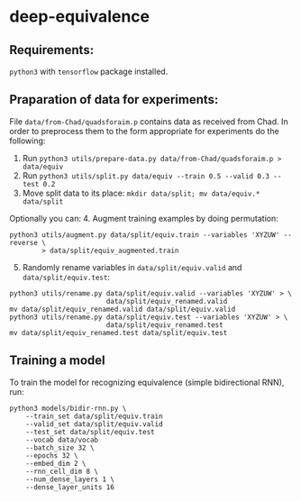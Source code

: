 # deep-equivalence

## Requirements:
`python3` with `tensorflow` package installed.

## Praparation of data for experiments:

File `data/from-Chad/quadsforaim.p` contains data as received from Chad. In order
to preprocess them to the form appropriate for experiments do the following:
1. Run `python3 utils/prepare-data.py data/from-Chad/quadsforaim.p > data/equiv`
2. Run `python3 utils/split.py data/equiv --train 0.5 --valid 0.3 --test 0.2`
3. Move split data to its place: `mkdir data/split; mv data/equiv.* data/split`

Optionally you can:
4. Augment training examples by doing permutation:
```
python3 utils/augment.py data/split/equiv.train --variables 'XYZUW' --reverse \
		> data/split/equiv_augmented.train
```
5. Randomly rename variables in `data/split/equiv.valid` and
   `data/split/equiv.test`:
```
python3 utils/rename.py data/split/equiv.valid --variables 'XYZUW' > \
						data/split/equiv_renamed.valid
mv data/split/equiv_renamed.valid data/split/equiv.valid
python3 utils/rename.py data/split/equiv.test --variables 'XYZUW' > \
						data/split/equiv_renamed.test
mv data/split/equiv_renamed.test data/split/equiv.test
```

## Training a model

To train the model for recognizing equivalence (simple bidirectional RNN), run:
```
python3 models/bidir-rnn.py \
	--train_set data/split/equiv.train
	--valid_set data/split/equiv.valid
	--test_set data/split/equiv.test
	--vocab data/vocab
	--batch_size 32 \
	--epochs 32 \
	--embed_dim 2 \
	--rnn_cell_dim 8 \
	--num_dense_layers 1 \
	--dense_layer_units 16
```
